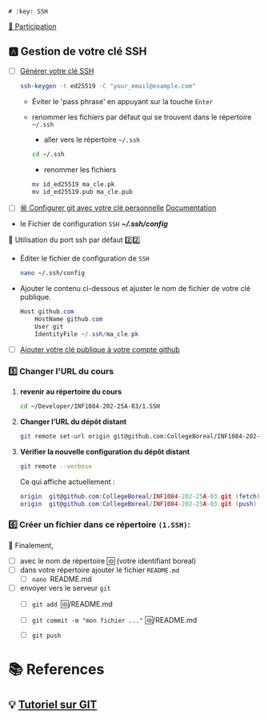 


	# :key: SSH

[:tada: Participation](.scripts/Participation.md)

## :a: Gestion de votre clé SSH

- [ ] [Générer votre clé SSH][SSH_KEY]
   ```sh
   ssh-keygen -t ed25519 -C "your_email@example.com"
   ```
   - Éviter le 'pass phrase' en appuyant sur la touche `Enter`
   - renommer les fichiers par défaut qui se trouvent dans le répertoire `~/.ssh`

        - aller vers le répertoire `~/.ssh`
      ```sh
      cd ~/.ssh
      ```
        - renommer les fichiers
      ```sh
      mv id_ed25519 ma_cle.pk
      mv id_ed25519.pub ma_cle.pub
      ```

- [ ] [:secret: Configurer git avec votre clé personnelle][SSH_PRIVATE_KEY] [Documentation][SSH_GITHUB_ACCOUNT]

* le Fichier de configuration `SSH` ***~/.ssh/config***

:pushpin: Utilisation du port ssh par défaut :two::two:

- Éditer le fichier de configuration de `SSH`

   ```sh
   nano ~/.ssh/config
   ```

- Ajouter le contenu ci-dessous et ajuster le nom de fichier de votre clé publique.

   ```powershell
   Host github.com
       HostName github.com
       User git
       IdentityFile ~/.ssh/ma_cle.pk
   ```

- [ ] [Ajouter votre clé publique à votre compte github][SSH_KEY_ACCOUNT]


### :five: Changer l'URL du cours

1. **revenir au répertoire du cours**

   ```sh
   cd ~/Developer/INF1084-202-25A-03/1.SSH
   ```

2. **Changer l’URL du dépôt distant**

   ```sh
   git remote set-url origin git@github.com:CollegeBoreal/INF1084-202-25A-03.git
   ```

3. **Vérifier la nouvelle configuration du dépôt distant**

   ```sh
   git remote --verbose
   ```

   Ce qui affiche actuellement :

   ```lua
   origin  git@github.com:CollegeBoreal/INF1084-202-25A-03.git (fetch)
   origin  git@github.com:CollegeBoreal/INF1084-202-25A-03.git (push)
   ```

### :six: Créer un fichier dans ce répertoire `(1.SSH)`:

:checkered_flag: Finalement,

- [ ] avec le nom de répertoire :id: (votre identifiant boreal)
- [ ] dans votre répertoire ajouter le fichier `README.md`
  - [ ] `nano `README.md
- [ ] envoyer vers le serveur `git`
  - [ ] `git add `:id:/README.md
  - [ ] `git commit -m "mon fichier ..."` :id:/README.md
  - [ ] `git push`


# :books: References

## :bulb: [Tutoriel sur GIT](https://github.com/CollegeBoreal/Tutoriels/tree/main/0.GIT)


[SSH_KEY]: https://docs.github.com/en/authentication/connecting-to-github-with-ssh/generating-a-new-ssh-key-and-adding-it-to-the-ssh-agent#generating-a-new-ssh-key
[SSH_KEY_ACCOUNT]: https://docs.github.com/en/authentication/connecting-to-github-with-ssh/adding-a-new-ssh-key-to-your-github-account#adding-a-new-ssh-key-to-your-account
[SSH_PRIVATE_KEY]: https://github.com/CollegeBoreal/Tutoriels/tree/main/0.GIT#secret-configurer-git-clé-personnelle-documentation
[SSH_GITHUB_ACCOUNT]: https://docs.github.com/en/free-pro-team@latest/github/authenticating-to-github/adding-a-new-ssh-key-to-your-github-account
